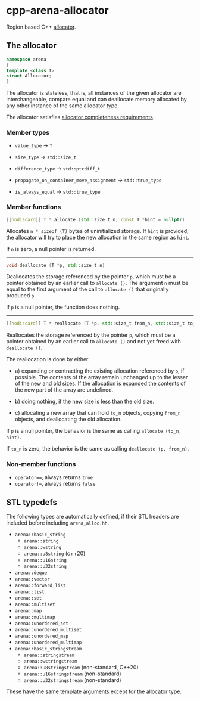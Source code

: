 # cpp-arena-allocator

Region based C++ [allocator](https://en.cppreference.com/w/cpp/named_req/Allocator).

## The allocator

```cpp
namespace arena
{
template <class T>
struct Allocator;
}
```

The allocator is stateless, that is, all instances of the given allocator are interchangeable, compare equal and can deallocate memory allocated by any other instance of the same allocator type.

The allocator satisfies [allocator completeness requirements](https://en.cppreference.com/w/cpp/named_req/Allocator#Allocator_completeness_requirements).

### Member types

- `value_type` -> `T`
- `size_type` -> `std::size_t`
- `difference_type` -> `std::ptrdiff_t`

- `propagate_on_container_move_assignment` -> `std::true_type`
- `is_always_equal` -> `std::true_type`

### Member functions

```cpp
[[nodiscard]] T * allocate (std::size_t n, const T *hint = nullptr)
```

Allocates `n * sizeof (T)` bytes of uninitialized storage.
If `hint` is provided, the allocator will try to place the new allocation in the same region as `hint`.

If `n` is zero, a null pointer is returned.

---

```cpp
void deallocate (T *p, std::size_t n)
```

Deallocates the storage referenced by the pointer `p`, which must be a pointer obtained by an earlier call to `allocate ()`.
The argument `n` must be equal to the first argument of the call to `allocate ()` that originally produced `p`.

If `p` is a null pointer, the function does nothing.

---

```cpp
[[nodiscard]] T * reallocate (T *p, std::size_t from_n, std::size_t to_n, const T *hint = nullptr)
```

Reallocates the storage referenced by the pointer `p`, which must be a pointer obtained by an earlier call to `allocate ()` and not yet freed with `deallocate ()`.

The reallocation is done by either:

- a) expanding or contracting the existing allocation referenced by `p`, if possible.
  The contents of the array remain unchanged up to the lesser of the new and old sizes.
  If the allocation is expanded the contents of the new part of the array are undefined.

- b) doing nothing, if the new size is less than the old size.

- c) allocating a new array that can hold `to_n` objects, copying `from_n` objects, and deallocating the old allocation.

If `p` is a null pointer, the behavior is the same as calling `allocate (to_n, hint)`.

If `to_n` is zero, the behavior is the same as calling `deallocate (p, from_n)`.

### Non-member functions

- `operator==`, always returns `true`
- `operator!=`, always returns `false`

## STL typedefs

The following types are automatically defined, if their STL headers are included before including `arena_alloc.hh`.

- `arena::basic_string`
  - `arena::string`
  - `arena::wstring`
  - `arena::u8string` (c++20)
  - `arena::u16string`
  - `arena::u32string`
- `arena::deque`
- `arena::vector`
- `arena::forward_list`
- `arena::list`
- `arena::set`
- `arena::multiset`
- `arena::map`
- `arena::multimap`
- `arena::unordered_set`
- `arena::unordered_multiset`
- `arena::unordered_map`
- `arena::unordered_multimap`
- `arena::basic_stringstream`
  - `arena::stringstream`
  - `arena::wstringstream`
  - `arena::u8stringstream` (non-standard, C++20)
  - `arena::u16stringstream` (non-standard)
  - `arena::u32stringstream` (non-standard)

These have the same template arguments except for the allocator type.

